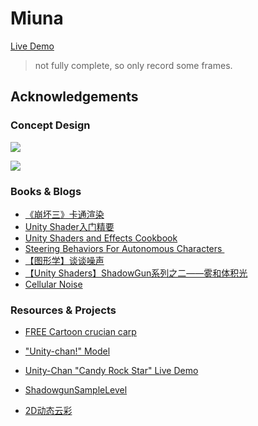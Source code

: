 # Miuna

[Live Demo](https://vimeo.com/239478009)

> not fully complete, so only record some frames.



## Acknowledgements

### Concept Design

![](http://oi0xi3dzx.bkt.clouddn.com/graphics/project/scene.jpg)

![](http://oi0xi3dzx.bkt.clouddn.com/graphics/project/miuna.jpg)

### Books & Blogs

* [《崩坏三》卡通渲染](http://youxiputao.com/articles/11839?from=timeline&isappinstalled)
* [Unity Shader入门精要](https://book.douban.com/subject/26821639/)
* [Unity Shaders and Effects Cookbook](https://book.douban.com/subject/24835416/)
* [Steering Behaviors For Autonomous Characters ](http://www.red3d.com/cwr/steer/gdc99/)
* [【图形学】谈谈噪声](http://blog.csdn.net/candycat1992/article/details/50346469)
* [【Unity Shaders】ShadowGun系列之二——雾和体积光](http://blog.csdn.net/candycat1992/article/details/42061701)
* [Cellular Noise](https://thebookofshaders.com/12/)

### Resources & Projects

* [FREE Cartoon crucian carp](https://www.assetstore.unity3d.com/cn/#!/content/46132)


* ["Unity-chan!" Model](https://www.assetstore.unity3d.com/cn/#!/content/18705)
* [Unity-Chan "Candy Rock Star" Live Demo](https://github.com/unity3d-jp/unitychan-crs)
* [ShadowgunSampleLevel](https://blogs.unity3d.com/cn/2012/03/23/shadowgun-optimizing-for-mobile-sample-level/)
* [2D动态云彩](http://download.csdn.net/download/candycat1992/9422008)
